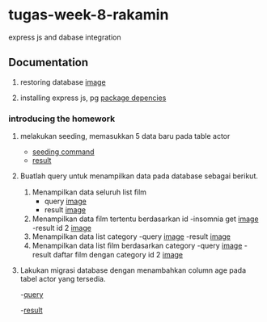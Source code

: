 # tugas-week-8-rakamin

express js and dabase integration

## Documentation

1. restoring database
   [image](https://cdn.discordapp.com/attachments/724584754619613206/1213017226660151307/image.png?ex=65f3f153&is=65e17c53&hm=ac49f04ac7eee2719e629a089cd629852f0b04901c789329afc79d12a9c46b07&)

2. installing express js, pg
   [package depencies](https://cdn.discordapp.com/attachments/724584754619613206/1213400540684226600/image.png?ex=65f55650&is=65e2e150&hm=d1513a48884852d09c81b9b093d6937599966af6667e3766dfe83b91f8e7fb24&)

### introducing the homework

1.  melakukan seeding, memasukkan 5 data baru pada table actor

    - [seeding command](https://cdn.discordapp.com/attachments/724584754619613206/1213033240156307488/image.png?ex=65f4003d&is=65e18b3d&hm=d8f1ec80ffc9b472ca78c936bd6e8fa3f1a250115fd48febaf4147d850bc5c28&)
    - [result](https://cdn.discordapp.com/attachments/724584754619613206/1213033884669710366/image.png?ex=65f400d7&is=65e18bd7&hm=219b0c8e199c4f59e64aff543f211f49ebe2a216d35b98d00423da90c4ff25bd&)

2.  Buatlah query untuk menampilkan data pada database sebagai berikut.

    1. Menampilkan data seluruh list ﬁlm
       - query [image](https://cdn.discordapp.com/attachments/724584754619613206/1213406898628337704/image.png?ex=65f55c3c&is=65e2e73c&hm=2dd811f6f094cca6aed6281d5f06663c62c5130229f60d734e5555f3ac287969&)
       - result [image](https://cdn.discordapp.com/attachments/724584754619613206/1213407451609702420/image.png?ex=65f55cc0&is=65e2e7c0&hm=2471b8e19b447a339d4334aa01f1e7d98d03f4503f2824ea2e42c570ca6d824d&)
    2. Menampilkan data ﬁlm tertentu berdasarkan id
       -insomnia get [image](https://cdn.discordapp.com/attachments/724584754619613206/1213407904560979988/image.png?ex=65f55d2c&is=65e2e82c&hm=b2c2683db87990fbeb3dd6c7f6de2e049cdbdc09fa4737281360d8efd7eadf23&)
       -result id 2 [image](https://cdn.discordapp.com/attachments/724584754619613206/1213408017060466738/image.png?ex=65f55d47&is=65e2e847&hm=4d6d8089bf8bf1e2e9fbb48d27bbeaa4e2d8740b13a4c657cf5bb2e0c80029d4&)
    3. Menampilkan data list category
       -query [image](https://cdn.discordapp.com/attachments/724584754619613206/1213408584910639135/image.png?ex=65f55dce&is=65e2e8ce&hm=572eddac7ae181b0d3df1835fb39e74a2f627ffd519772bfc63bba24ef337653&)
       -result [image](https://cdn.discordapp.com/attachments/724584754619613206/1213408695405514752/image.png?ex=65f55de9&is=65e2e8e9&hm=3f8836afdd3e067d496a8c81a19b4806cc4c5bb79f7e93b4b1bab6079e434bac&)
    4. Menampilkan data list ﬁlm berdasarkan category
       -query [image](https://cdn.discordapp.com/attachments/724584754619613206/1213408836757622814/image.png?ex=65f55e0a&is=65e2e90a&hm=de754cfd0c32ee073b846bc5f6c26a11e3b828f16a1f4430ce1bf76ca507b802&)
       -result daftar film dengan category id 2 [image](https://cdn.discordapp.com/attachments/724584754619613206/1213408988327059498/image.png?ex=65f55e2e&is=65e2e92e&hm=6111cd12a755712ea50f4d517671f14f6b99f5edc4a85dc376404036d65ef2f6&)

3.  Lakukan migrasi database dengan menambahkan column age pada tabel actor yang tersedia.

    -[query](https://cdn.discordapp.com/attachments/724584754619613206/1213410008994418778/image.png?ex=65f55f22&is=65e2ea22&hm=6b0921b228fc95a695a968b061b191520a40487061cf4f46b4614343070a1756&)

    -[result](https://cdn.discordapp.com/attachments/724584754619613206/1213409913221677076/image.png?ex=65f55f0b&is=65e2ea0b&hm=ef9d7e516d14e31f20357af24eac8dd01fd4fd07b7365dcde32b462c779287e3&)
